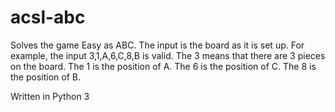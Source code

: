 # acsl-abc
Solves the game Easy as ABC.
The input is the board as it is set up.
For example, the input 3,1,A,6,C,8,B is valid.
The 3 means that there are 3 pieces on the board. 
The 1 is the position of A.
The 6 is the position of C.
The 8 is the position of B.

Written in Python 3
